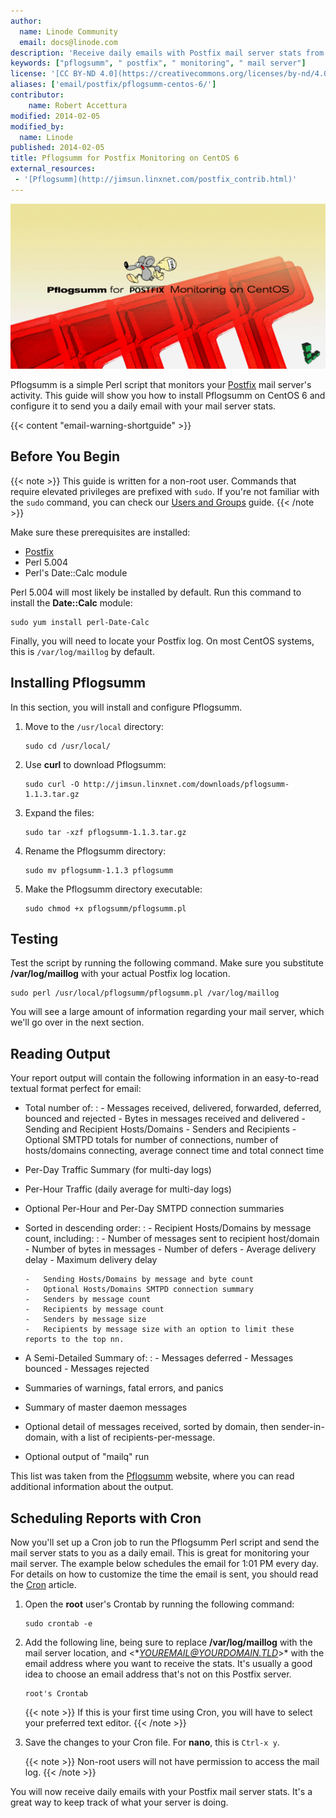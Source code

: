 ```yaml
---
author:
  name: Linode Community
  email: docs@linode.com
description: 'Receive daily emails with Postfix mail server stats from Pflogsumm.'
keywords: ["pflogsumm", " postfix", " monitoring", " mail server"]
license: '[CC BY-ND 4.0](https://creativecommons.org/licenses/by-nd/4.0)'
aliases: ['email/postfix/pflogsumm-centos-6/']
contributor:
    name: Robert Accettura
modified: 2014-02-05
modified_by:
  name: Linode
published: 2014-02-05
title: Pflogsumm for Postfix Monitoring on CentOS 6
external_resources:
 - '[Pflogsumm](http://jimsun.linxnet.com/postfix_contrib.html)'
---
```


![banner_image](Pflogsumm_or_Postfix_Monitoring_on_CentOS_smg.jpg)

Pflogsumm is a simple Perl script that monitors your [Postfix](/docs/email/postfix/) mail server's activity. This guide will show you how to install Pflogsumm on CentOS 6 and configure it to send you a daily email with your mail server stats.

{{< content "email-warning-shortguide" >}}

## Before You Begin
{{< note >}}
This guide is written for a non-root user. Commands that require elevated privileges are prefixed with `sudo`. If you're not familiar with the `sudo` command, you can check our [Users and Groups](/docs/tools-reference/linux-users-and-groups/) guide.
{{< /note >}}

Make sure these prerequisites are installed:

-   [Postfix](/docs/email/postfix/)
-   Perl 5.004
-   Perl's Date::Calc module

Perl 5.004 will most likely be installed by default. Run this command to install the **Date::Calc** module:

    sudo yum install perl-Date-Calc

Finally, you will need to locate your Postfix log. On most CentOS systems, this is `/var/log/maillog` by default.

## Installing Pflogsumm

In this section, you will install and configure Pflogsumm.

1.  Move to the `/usr/local` directory:

        sudo cd /usr/local/

2.  Use **curl** to download Pflogsumm:

        sudo curl -O http://jimsun.linxnet.com/downloads/pflogsumm-1.1.3.tar.gz

3.  Expand the files:

        sudo tar -xzf pflogsumm-1.1.3.tar.gz

4.  Rename the Pflogsumm directory:

        sudo mv pflogsumm-1.1.3 pflogsumm

5.  Make the Pflogsumm directory executable:

        sudo chmod +x pflogsumm/pflogsumm.pl

## Testing

Test the script by running the following command. Make sure you substitute **/var/log/maillog** with your actual Postfix log location.

    sudo perl /usr/local/pflogsumm/pflogsumm.pl /var/log/maillog

You will see a large amount of information regarding your mail server, which we'll go over in the next section.

## Reading Output

Your report output will contain the following information in an easy-to-read textual format perfect for email:

-   Total number of:
    :   -   Messages received, delivered, forwarded, deferred, bounced and rejected
        -   Bytes in messages received and delivered
        -   Sending and Recipient Hosts/Domains
        -   Senders and Recipients
        -   Optional SMTPD totals for number of connections, number of hosts/domains connecting, average connect time and total connect time

-   Per-Day Traffic Summary (for multi-day logs)
-   Per-Hour Traffic (daily average for multi-day logs)
-   Optional Per-Hour and Per-Day SMTPD connection summaries
-   Sorted in descending order:
    :   -   Recipient Hosts/Domains by message count, including:
            :   -   Number of messages sent to recipient host/domain
                -   Number of bytes in messages
                -   Number of defers
                -   Average delivery delay
                -   Maximum delivery delay

        -   Sending Hosts/Domains by message and byte count
        -   Optional Hosts/Domains SMTPD connection summary
        -   Senders by message count
        -   Recipients by message count
        -   Senders by message size
        -   Recipients by message size with an option to limit these reports to the top nn.

-   A Semi-Detailed Summary of:
    :   -   Messages deferred
        -   Messages bounced
        -   Messages rejected

-   Summaries of warnings, fatal errors, and panics
-   Summary of master daemon messages
-   Optional detail of messages received, sorted by domain, then sender-in-domain, with a list of recipients-per-message.
-   Optional output of "mailq" run

This list was taken from the [Pflogsumm](http://jimsun.linxnet.com/postfix_contrib.html) website, where you can read additional information about the output.

## Scheduling Reports with Cron

Now you'll set up a Cron job to run the Pflogsumm Perl script and send the mail server stats to you as a daily email. This is great for monitoring your mail server. The example below schedules the email for 1:01 PM every day. For details on how to customize the time the email is sent, you should read the [Cron](/docs/tools-reference/tools/schedule-tasks-with-cron/) article.

1.  Open the **root** user's Crontab by running the following command:

        sudo crontab -e

2.  Add the following line, being sure to replace **/var/log/maillog** with the mail server location, and <**YOUREMAIL@YOURDOMAIN.TLD*>\* with the email address where you want to receive the stats. It's usually a good idea to choose an email address that's not on this Postfix server.

        root's Crontab

    {{< note >}}
If this is your first time using Cron, you will have to select your preferred text editor.
{{< /note >}}

3.  Save the changes to your Cron file. For **nano**, this is `Ctrl-x y`.

     {{< note >}}
Non-root users will not have permission to access the mail log.
{{< /note >}}

You will now receive daily emails with your Postfix mail server stats. It's a great way to keep track of what your server is doing.
